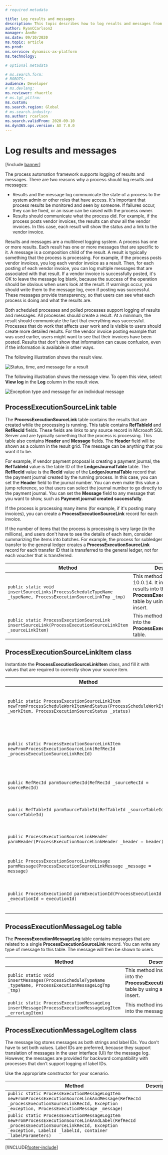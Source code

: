 ```yaml
---
# required metadata

title: Log results and messages
description: This topic describes how to log results and messages from process automation.
author: RyanCCarlson2
manager: AnnBe
ms.date: 09/10/2020
ms.topic: article
ms.prod: 
ms.service: dynamics-ax-platform
ms.technology: 

# optional metadata

# ms.search.form: 
# ROBOTS: 
audience: Developer
# ms.devlang: 
ms.reviewer: rhaertle
# ms.tgt_pltfrm: 
ms.custom:
ms.search.region: Global
# ms.search.industry: 
ms.author: rcarlson
ms.search.validFrom: 2020-09-10
ms.dyn365.ops.version: AX 7.0.0
---
```


# Log results and messages

[!include [banner](../includes/banner.md)]

The process automation framework supports logging of results and messages. There are two reasons why a process should log results and messages:

- Results and the message log communicate the state of a process to the system admin or other roles that have access. It's important that process results be monitored and seen by someone. If failures occur, they can be fixed, or an issue can be raised with the process owner.
- Results should communicate what the process did. For example, if the process posts vendor invoices, the results can show all the vendor invoices. In this case, each result will show the status and a link to the vendor invoice.

Results and messages are a multilevel logging system. A process has one or more results. Each result has one or more messages that are specific to it. A message is a composition child of the result. A result is typically something that the process is processing. For example, if the process posts vendor invoices, you log each vendor invoice as a result. Then, for each posting of each vendor invoice, you can log multiple messages that are associated with that result. If a vendor invoice is successfully posted, it's OK to leave the message log blank, because the success of the operation should be obvious when users look at the result. If warnings occur, you should write them to the message log, even if posting was successful. These messages provide transparency, so that users can see what each process is doing and what the results are.

Both scheduled processes and polled processes support logging of results and messages. All processes should create a result. At a minimum, the result should communicate the fact that everything was successful. Processes that do work that affects user work and is visible to users should create more detailed results. For the vendor invoice posting example that was used earlier, users might want to see that their invoices have been posted. Results that don't show that information can cause confusion, even if the information is available in other ways.

The following illustration shows the result view.

![Status, time, and message for a result](media/execution-results.png)

The following illustration shows the message view. To open this view, select **View log** in the **Log** column in the result view.

![Exception type and message for an individual message](media/execution-message-log.png)

## ProcessExecutionSourceLink table

The **ProcessExecutionSourceLink** table contains the results that are created while the processing is running. This table contains **RefTableId** and **RefRecId** fields. These fields are links to any source record in Microsoft SQL Server and are typically something that the process is processing. This table also contains **Header** and **Message** fields. The **Header** field will be shown as a column in the result grid. The message can be anything that you want it to be.

For example, if vendor payment proposal is creating a payment journal, the **RefTableId** value is the table ID of the **LedgerJournalTable** table. The **RefRecId** value is the **RecId** value of the **LedgerJournalTable** record that the payment journal created by the running process. In this case, you can set the **Header** field to the journal number. You can even make this value a jump reference, so that users can select the journal number to go directly to the payment journal. You can set the **Message** field to any message that you want to show, such as **Payment journal created successfully**.

If the process is processing many items (for example, if it's posting many invoices), you can create a **ProcessExecutionSourceLink** record for each invoice.

If the number of items that the process is processing is very large (in the millions), and users don't have to see the details of each item, consider summarizing the items into batches. For example, the process for subledger transfer to the general ledger creates a **ProcessExecutionSourceLink** record for each transfer ID that is transferred to the general ledger, not for each voucher that is transferred.

| Method | Description |
|---|---|
| `public static void insertSourceLinks(ProcessScheduleTypeName _typeName, ProcessExecutionSourceLinkTmp _tmp)` | This method is new in version 10.0.14. It inserts many results into the **ProcessExecutionSourceLink** table by using set-based insert. |
| `public static ProcessExecutionSourceLink insertSourceLink(ProcessExecutionSourceLinkItem _sourceLinkItem)` | This method inserts a record into the **ProcessExecutionSourceLink** table. |

## ProcessExecutionSourceLinkItem class

Instantiate the **ProcessExecutionSourceLinkItem** class, and fill it with values that are required to correctly show your source item.

| Method | Description |
|---|---|
| `public static ProcessExecutionSourceLinkItem newFromProcessScheduleWorkItemAndStatus(ProcessScheduleWorkItem _workItem, ProcessExecutionSourceStatus _status)` | Use this constructor to create an instance of **ProcessExecutionSourceLinkItem**. This method correctly initializes many of the required fields from **ProcessScheduleWorkItem**. |
| `public static ProcessExecutionSourceLinkItem newFromProcessExecutionSourceLink(RefRecId _processExecutionSourceLinkRecId)` | This method constructs an instance of **ProcessExecutionSourceLinkItem** and initializes the instance by using the specified record ID of a **ProcessExecutionSourceLink** record. |
| `public RefRecId parmSourceRecId(RefRecId _sourceRecId = sourceRecId)` | Set the record ID of the source record. For example, this value might be the record ID of the vendor invoice header table. |
| `public RefTableId parmSourceTableId(RefTableId _sourceTableId = sourceTableId)` | Set the table ID of the source table. For example, this value might be the table ID of the vendor invoice header table. |
| `public ProcessExecutionSourceLinkHeader parmHeader(ProcessExecutionSourceLinkHeader _header = header)` | Set the value for the header field. For the vendor invoice posting example that was used earlier, this value might be the invoice number. |
| `public ProcessExecutionSourceLinkMessage parmMessage(ProcessExecutionSourceLinkMessage _message = message)` | Set the message. For the vendor invoice posting example that was used earlier, this value might be **Posting successful**. |
| `public ProcessExecutionId parmExecutionId(ProcessExecutionId _executionId = executionId)` | This method sets the execution ID. This value was provided via **ProcessScheduleWorkItem** in the implementation of the **ProcessAutomationTask** interface. |

## ProcessExecutionMessageLog table

The **ProcessExecutionMessageLog** table contains messages that are related to a single **ProcessExecutionSourceLink** record. You can write any type of message to this table. The message will then be shown to users.

| Method | Description |
|---|---|
| `public static void insertMessages(ProcessScheduleTypeName _typeName, ProcessExecutionMessageLogTmp _tmp)` | This method inserts messages into the **ProcessExecutionMessageLog** table by using a set-based insert. |
| `public static ProcessExecutionMessageLog insertMessage(ProcessExecutionMessageLogItem _errorLogItem)` | This method inserts a message into the message log. |

## ProcessExecutionMessageLogItem class

The message log stores messages as both strings and label IDs. You don't have to set both values. Label IDs are preferred, because they support translation of messages in the user interface (UI) for the message log. However, the messages are provided for backward compatibility with processes that don't support logging of label IDs.

Use the appropriate constructor for your scenario.

| Method | Description |
|---|---|
| `public static ProcessExecutionMessageLogItem newFromProcessExecutionSourceLinkAndMessage(RefRecId _processExecutionSourceLinkRecId, Exception _exception, ProcessExecutionMessage _message)` | |
| `public static ProcessExecutionMessageLogItem newFromProcessExecutionSourceLinkAndLabel(RefRecId _processExecutionSourceLinkRecId, Exception _exception, LabelId _labelId, container _labelParameters)` | |


[!INCLUDE[footer-include](../../../includes/footer-banner.md)]